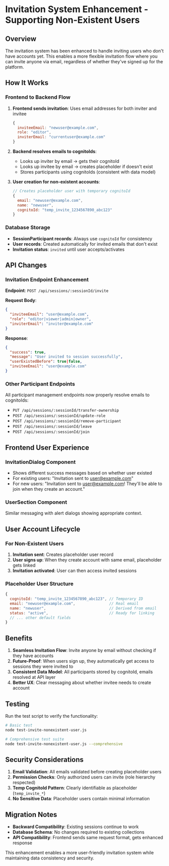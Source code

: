 # Invitation System Enhancement - Supporting Non-Existent Users

## Overview

The invitation system has been enhanced to handle inviting users who don't have accounts yet. This enables a more flexible invitation flow where you can invite anyone via email, regardless of whether they've signed up for the platform.

## How It Works

### Frontend to Backend Flow

1. **Frontend sends invitation**: Uses email addresses for both inviter and invitee
   ```javascript
   {
     inviteeEmail: "newuser@example.com",
     role: "editor", 
     inviterEmail: "currentuser@example.com"
   }
   ```

2. **Backend resolves emails to cognitoIds**:
   - Looks up inviter by email → gets their cognitoId
   - Looks up invitee by email → creates placeholder if doesn't exist
   - Stores participants using cognitoIds (consistent with data model)

3. **User creation for non-existent accounts**:
   ```javascript
   // Creates placeholder user with temporary cognitoId
   {
     email: "newuser@example.com",
     name: "newuser", 
     cognitoId: "temp_invite_1234567890_abc123"
   }
   ```

### Database Storage

- **SessionParticipant records**: Always use `cognitoId` for consistency
- **User records**: Created automatically for invited emails that don't exist
- **Invitation status**: `invited` until user accepts/activates

## API Changes

### Invitation Endpoint Enhancement

**Endpoint**: `POST /api/sessions/:sessionId/invite`

**Request Body**:
```json
{
  "inviteeEmail": "user@example.com",
  "role": "editor|viewer|admin|owner", 
  "inviterEmail": "inviter@example.com"
}
```

**Response**:
```json
{
  "success": true,
  "message": "User invited to session successfully",
  "userExistedBefore": true|false,
  "inviteeEmail": "user@example.com"
}
```

### Other Participant Endpoints

All participant management endpoints now properly resolve emails to cognitoIds:

- `PUT /api/sessions/:sessionId/transfer-ownership`
- `POST /api/sessions/:sessionId/update-role` 
- `POST /api/sessions/:sessionId/remove-participant`
- `POST /api/sessions/:sessionId/leave`
- `POST /api/sessions/:sessionId/join`

## Frontend User Experience

### InvitationDialog Component

- Shows different success messages based on whether user existed
- For existing users: "Invitation sent to user@example.com"
- For new users: "Invitation sent to user@example.com! They'll be able to join when they create an account."

### UserSection Component

Similar messaging with alert dialogs showing appropriate context.

## User Account Lifecycle

### For Non-Existent Users

1. **Invitation sent**: Creates placeholder user record
2. **User signs up**: When they create account with same email, placeholder gets linked
3. **Invitation activated**: User can then access invited sessions

### Placeholder User Structure

```javascript
{
  cognitoId: "temp_invite_1234567890_abc123", // Temporary ID
  email: "newuser@example.com",               // Real email  
  name: "newuser",                            // Derived from email
  status: "active",                           // Ready for linking
  // ... other default fields
}
```

## Benefits

1. **Seamless Invitation Flow**: Invite anyone by email without checking if they have accounts
2. **Future-Proof**: When users sign up, they automatically get access to sessions they were invited to  
3. **Consistent Data Model**: All participants stored by cognitoId, emails resolved at API layer
4. **Better UX**: Clear messaging about whether invitee needs to create account

## Testing

Run the test script to verify the functionality:

```bash
# Basic test
node test-invite-nonexistent-user.js

# Comprehensive test suite  
node test-invite-nonexistent-user.js --comprehensive
```

## Security Considerations

1. **Email Validation**: All emails validated before creating placeholder users
2. **Permission Checks**: Only authorized users can invite (role hierarchy respected)
3. **Temp CognitoId Pattern**: Clearly identifiable as placeholder (`temp_invite_*`)
4. **No Sensitive Data**: Placeholder users contain minimal information

## Migration Notes

- **Backward Compatibility**: Existing sessions continue to work
- **Database Schema**: No changes required to existing collections
- **API Compatibility**: Frontend sends same request format, gets enhanced response

This enhancement enables a more user-friendly invitation system while maintaining data consistency and security.
